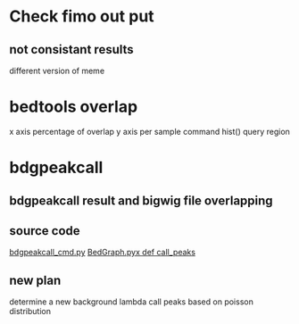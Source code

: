 # Check fimo out put
## not consistant results
different version of meme
# bedtools overlap
x axis percentage of overlap
y axis per sample
command hist()
query region 

# bdgpeakcall
## bdgpeakcall result and bigwig file overlapping
## source code
[bdgpeakcall_cmd.py](https://github.com/macs3-project/MACS/blob/2b0ee0514e28ca227353bdb30a01da77afd275cf/MACS2/bdgpeakcall_cmd.py)
[BedGraph.pyx def  call_peaks](https://github.com/macs3-project/MACS/blob/master/MACS2/IO/BedGraph.pyx)
## new plan
determine a new background lambda
call peaks based on poisson distribution
<!--stackedit_data:
eyJoaXN0b3J5IjpbODgwNDk3OTYyLDUxNDY2OTk2NSw3NjMzND
g4MDBdfQ==
-->